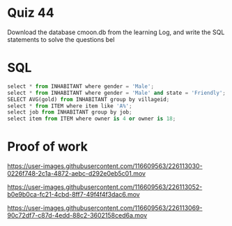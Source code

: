 # Quiz 44

Download the database cmoon.db from the learning Log, and write the SQL statements to solve the questions bel

# SQL
```.py
select * from INHABITANT where gender = 'Male';
select * from INHABITANT where gender = 'Male' and state = 'Friendly';
SELECT AVG(gold) from INHABITANT group by villageid;
select * from ITEM where item like 'A%';
select job from INHABITANT group by job;
select item from ITEM where owner is 4 or owner is 18;
````

# Proof of work 



https://user-images.githubusercontent.com/116609563/226113030-0226f748-2c1a-4872-aebc-d292e0eb5c01.mov



https://user-images.githubusercontent.com/116609563/226113052-b0e9b0ca-fc21-4cbd-8ff7-49f4f4f3dac6.mov



https://user-images.githubusercontent.com/116609563/226113069-90c72df7-c87d-4edd-88c2-3602158ced6a.mov

